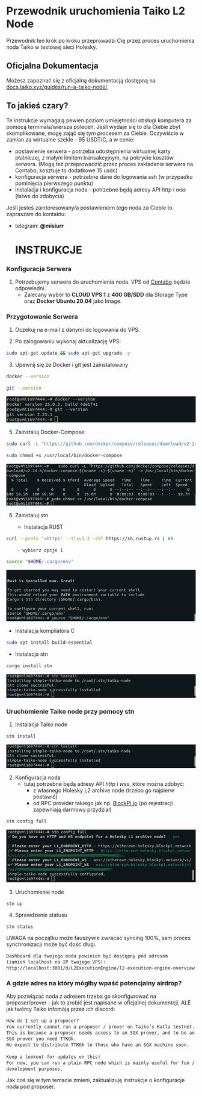 # Przewodnik uruchomienia Taiko L2 Node

Przewodnik ten krok po kroku przeprowadzi Cię przez proces uruchomienia noda Taiko w testowej sieci Holesky.

## Oficjalna Dokumentacja

Możesz zapoznać się z oficjalną dokumentacją dostępną na [docs.taiko.xyz/guides/run-a-taiko-node/](https://docs.taiko.xyz/guides/run-a-taiko-node/).


## To jakieś czary?

Te instrukcje wymagają pewien poziom umiejętności obsługi komputera za pomocą terminala/wiersza poleceń. Jeśli wydaje się to dla Ciebie zbyt skomplikowane, mogę zająć się tym procesem za Ciebie. Oczywiście w zamian za wirtualne szekle - 95 USDT/C, a w cenie:

- postawienie serwera - potrzeba udostępnienia wirtualnej karty płatniczej, z małym limitem transakcyjnym, na pokrycie kosztów serwera. (Mogę też przeprowadzić przez proces zakładania serwera na Contabo, kosztuje to dodatkowe 15 usdc)  
- konfiguracja serwera - potrzebne dane do logowania ssh (w przypadku pominięcia pierwszego punktu)
- instalacja i konfiguracja noda - potrzebne będą adresy API *http* i *wss* (łatwe do zdobycia)

Jeśli jesteś zainteresowany/a postawieniem tego noda za Ciebie to zapraszam do kontaktu: 
- telegram: **@misiurr**

  # INSTRUKCJE

### Konfiguracja Serwera

1. Potrzebujemy serwera do uruchomienia noda. VPS od [Contabo](https://contabo.com/en/vps/) będzie odpowiedni.
   - Zalecany wybór to **CLOUD VPS 1** z **400 GB/SDD** dla Storage Type oraz **Docker Ubuntu 20.04** jako Image.

### Przygotowanie Serwera

1. Oczekuj na e-mail z danymi do logowania do VPS.

2. Po zalogowaniu wykonaj aktualizację VPS:

```bash
sudo apt-get update && sudo apt-get upgrade -y
```

3. Upewnij się że Docker i git jest zainstalowany

```bash
docker --version
```

```bash
git --version
```
![Alt text](taiko_images/taiko_1.png)

5. Zainstaluj Docker-Compose:

```bash
sudo curl -L "https://github.com/docker/compose/releases/download/v2.24.6/docker-compose-$(uname -s)-$(uname -m)" -o /usr/local/bin/docker-compose
```
   
```bash
sudo chmod +x /usr/local/bin/docker-compose
```
![Alt text](taiko_images/takio_2.png)

6. Zainstaluj stn

   - Instalacja RUST
```bash
curl --proto '=https' --tlsv1.2 -sSf https://sh.rustup.rs | sh
```
		- wybierz opcje 1

```bash
source "$HOME/.cargo/env"
```

![Alt text](taiko_images/taiko_3.png)

  - Instalacja kompilatora C

```bash
sudo apt install build-essential
```

  - Instalacja stn  

```bash
cargo install stn
```

![Alt text](taiko_images/taiko_4.png)

### Uruchomienie Taiko node przy pomocy stn

1. Instalacja Taiko node

```bash
stn install
```

![Alt text](taiko_images/taiko_5.png)


2. Konfiguracja noda
   - tutaj potrzebne będą adresy API *http* i *wss*, które można zdobyć:
     - z własnego Holesky L2 archive node (trzebo go najpierw postawić)
     - od RPC provider takiego jak np. [BlockPi.io](https://blockpi.io/) (po rejestracji zapewniają darmowy przydział)
    
```bash
stn config full
```

![Alt text](taiko_images/taiko_6.png)

3. Uruchomienie node

```
stn up
```

4. Sprawdzenie statusu
```
stn status
```
UWAGA na początku może fauszywie zwracać syncing 100%, sam proces synchronizacji może być dość długi.

	Dashboard dla twojego noda powinien być dostępny pod adresem
	(zamień localhost na IP twojego VPS):
	http://localhost:3001/d/L2ExecutionEngine/l2-execution-engine-overview


 ### A gdzie adres na który mógłby wpaść potencjalny airdrop?

Aby pozwiązać noda z adresem trzeba go skonfigurować na proposer/prover - jak to zrobić jest napisane w oficjalnej dokumentcji, ALE jak twórcy Taiko infomóją przez ich discord:
```
How do I set up a proposer?
You currently cannot run a proposer / prover on Taiko’s Katla testnet.
This is because a proposer needs access to an SGX prover, and to be an SGX prover you need TTKOk.
We expect to distribute TTKOk to those who have an SGX machine soon.

Keep a lookout for updates on this!
For now, you can run a plain RPC node which is mainly useful for fun / development purposes.
```

Jak coś się w tym temacie zmieni, zaktualizuję instrukcje o konfiguracje noda pod proposer.
